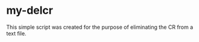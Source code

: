 my-delcr
========

This simple script was created for the purpose of eliminating the CR from a text file.

